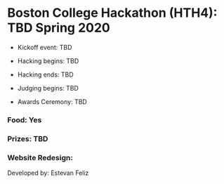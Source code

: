 # Boston College Hackathon (HTH4): TBD Spring 2020


* Kickoff event: TBD
* Hacking begins: TBD



* Hacking ends: TBD
* Judging begins: TBD
* Awards Ceremony: TBD


### Food: Yes

### Prizes: TBD

### Website Redesign:
Developed by: Estevan Feliz